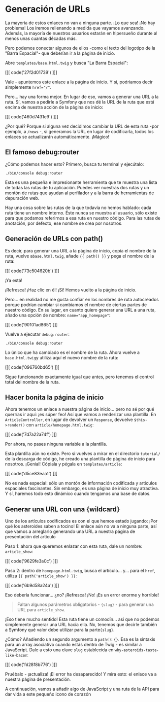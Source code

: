 # Generación de URLs

La mayoría de estos enlaces no van a ninguna parte. ¡Lo que sea! ¡No hay problema! Los iremos rellenando a medida que vayamos avanzando. Además, la mayoría de nuestros usuarios estarán en hipersueño durante al menos unas cuantas décadas más.

Pero podemos conectar algunos de ellos -como el texto del logotipo de la "Barra Espacial"- que deberían ir a la página de inicio.

Abre `templates/base.html.twig` y busca "La Barra Espacial":

[[[ code('27f2d01739') ]]]

Vale - apuntemos este enlace a la página de inicio. Y sí, podríamos decir simplemente `href="/"`.

Pero... hay una forma mejor. En lugar de eso, vamos a generar una URL a la ruta. Sí, vamos a pedirle a Symfony que nos dé la URL de la ruta que está encima de nuestra acción de la página de inicio:

[[[ code('460d7431e9') ]]]

¿Por qué? Porque si alguna vez decidimos cambiar la URL de esta ruta -por ejemplo, a `/news` -, si generamos la URL en lugar de codificarla, todos los enlaces se actualizarán automáticamente. ¡Mágico!

## El famoso debug:router

¿Cómo podemos hacer esto? Primero, busca tu terminal y ejecútalo:

```terminal
./bin/console debug:router
```

Esta es una pequeña e impresionante herramienta que te muestra una lista de todas las rutas de tu aplicación. Puedes ver nuestras dos rutas y un montón de rutas que ayudan al perfilador y a la barra de herramientas de depuración web.

Hay una cosa sobre las rutas de la que todavía no hemos hablado: cada ruta tiene un nombre interno. Éste nunca se muestra al usuario, sólo existe para que podamos referirnos a esa ruta en nuestro código. Para las rutas de anotación, por defecto, ese nombre se crea por nosotros.

## Generación de URLs con path()

Es decir, para generar una URL a la página de inicio, copia el nombre de la ruta, vuelve a`base.html.twig`, añade `{{ path() }}` y pega el nombre de la ruta:

[[[ code('73c504620b') ]]]

¡Ya está!

¡Refresca! ¡Haz clic en él! ¡Sí! Hemos vuelto a la página de inicio.

Pero... en realidad no me gusta confiar en los nombres de ruta autocreados porque podrían cambiar si cambiamos el nombre de ciertas partes de nuestro código. En su lugar, en cuanto quiero generar una URL a una ruta, añado una opción de nombre: `name="app_homepage"`:

[[[ code('90101ad865') ]]]

Vuelve a ejecutar `debug:router`:

```terminal-silent
./bin/console debug:router
```

Lo único que ha cambiado es el nombre de la ruta. Ahora vuelve a `base.html.twig`y utiliza aquí el nuevo nombre de la ruta:

[[[ code('096760bd65') ]]]

Sigue funcionando exactamente igual que antes, pero tenemos el control total del nombre de la ruta.

## Hacer bonita la página de inicio

Ahora tenemos un enlace a nuestra página de inicio... pero no sé por qué querrías ir aquí: ¡es súper feo! Así que vamos a renderizar una plantilla. En `ArticleController`, en lugar de devolver un `Response`, devuelve `$this->render()` con `article/homepage.html.twig`:

[[[ code('7d7a22a74f') ]]]

Por ahora, no pases ninguna variable a la plantilla.

Esta plantilla aún no existe. Pero si vuelves a mirar en el directorio `tutorial/` de la descarga de código, he creado una plantilla de página de inicio para nosotros. ¡Genial! Cópiala y pégala en `templates/article`:

[[[ code('d5ce83eaa1') ]]]

No es nada especial: sólo un montón de información codificada y artículos espaciales fascinantes. Sin embargo, es una página de inicio muy atractiva. Y sí, haremos todo esto dinámico cuando tengamos una base de datos.

## Generar una URL con una {wildcard}

Uno de los artículos codificados es con el que hemos estado jugando: ¡Por qué los asteroides saben a tocino! El enlace aún no va a ninguna parte, así que vamos a arreglarlo generando una URL a nuestra página de presentación del artículo

Paso 1: ahora que queremos enlazar con esta ruta, dale un nombre: `article_show`:

[[[ code('9629fe3a0c') ]]]

Paso 2: dentro de `homepage.html.twig`, busca el artículo... y... para el `href`, utiliza `{{ path('article_show') }}`:

[[[ code('6b9d58a24a') ]]]

Eso debería funcionar... ¿no? ¡Refresca! ¡No! ¡Es un error enorme y horrible!

> Faltan algunos parámetros obligatorios - `{slug}` - para generar una URL para `article_show`.

¡Eso tiene mucho sentido! Esta ruta tiene un comodín... así que no podemos simplemente generar una URL hacia ella. No, tenemos que decirle también a Symfony qué valor debe utilizar para la parte`{slug}`.

¿Cómo? Añadiendo un segundo argumento a `path()`: `{}`. Esa es la sintaxis para un array asociativo cuando estás dentro de Twig - es similar a JavaScript. Dale a esto una clave `slug` establecida en `why-asteroids-taste-like-bacon`:

[[[ code('fd28f8b776') ]]]

Pruébalo - ¡actualiza! ¡El error ha desaparecido! Y mira esto: el enlace va a nuestra página de presentación.

A continuación, vamos a añadir algo de JavaScript y una ruta de la API para dar vida a este pequeño icono de corazón
